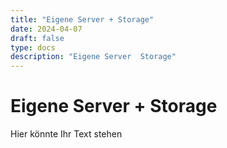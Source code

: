 ```yaml
---
title: "Eigene Server + Storage"
date: 2024-04-07
draft: false
type: docs
description: "Eigene Server  Storage"
---
```


# Eigene Server + Storage

Hier könnte Ihr Text stehen
